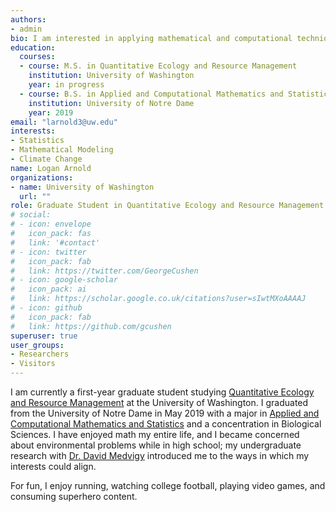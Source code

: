 ```yaml
---
authors:
- admin
bio: I am interested in applying mathematical and computational techniques to solve environmental problems.
education:
  courses:
  - course: M.S. in Quantitative Ecology and Resource Management
    institution: University of Washington
    year: in progress
  - course: B.S. in Applied and Computational Mathematics and Statistics
    institution: University of Notre Dame
    year: 2019
email: "larnold3@uw.edu"
interests:
- Statistics
- Mathematical Modeling
- Climate Change
name: Logan Arnold
organizations:
- name: University of Washington
  url: ""
role: Graduate Student in Quantitative Ecology and Resource Management
# social:
# - icon: envelope
#   icon_pack: fas
#   link: '#contact'
# - icon: twitter
#   icon_pack: fab
#   link: https://twitter.com/GeorgeCushen
# - icon: google-scholar
#   icon_pack: ai
#   link: https://scholar.google.co.uk/citations?user=sIwtMXoAAAAJ
# - icon: github
#   icon_pack: fab
#   link: https://github.com/gcushen
superuser: true
user_groups:
- Researchers
- Visitors
---
```


I am currently a first-year graduate student studying [Quantitative Ecology and Resource Management](https://quantitative.uw.edu/) at the University of Washington. I graduated from the University of Notre Dame in May 2019 with a major in [Applied and Computational Mathematics and Statistics](https://acms.nd.edu/) and a concentration in Biological Sciences. I have enjoyed math my entire life, and I became concerned about environmental problems while in high school; my undergraduate research with [Dr. David Medvigy](https://biology.nd.edu/people/david-medvigy/) introduced me to the ways in which my interests could align. 

For fun, I enjoy running, watching college football, playing video games, and consuming superhero content.
